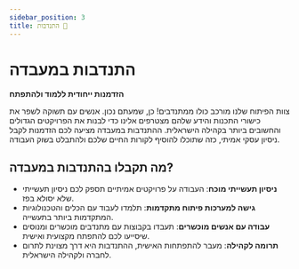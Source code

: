 ```yaml
---
sidebar_position: 3
title: התנדבות 🤝
---
```

# התנדבות במעבדה

**הזדמנות ייחודית ללמוד ולהתפתח**

צוות הפיתוח שלנו מורכב כולו ממתנדבים! כן, שמעתם נכון. אנשים עם תשוקה לשפר את כישורי התכנות והידע שלהם מצטרפים אלינו כדי לבנות את הפרויקטים הגדולים והחשובים ביותר בקהילה הישראלית. ההתנדבות במעבדה מציעה לכם הזדמנות לקבל ניסיון עסקי אמיתי, כזה שתוכלו להוסיף לקורות החיים שלכם ולהתבלט בשוק העבודה.

## מה תקבלו בהתנדבות במעבדה?

- **ניסיון תעשייתי מוכח**: העבודה על פרויקטים אמיתיים תספק לכם ניסיון תעשייתי שלא יסולא בפז.
- **גישה למערכות פיתוח מתקדמות**: תלמדו לעבוד עם הכלים והטכנולוגיות המתקדמות ביותר בתעשייה.
- **עבודה עם אנשים מוכשרים**: תעבדו בקבוצות עם מתנדבים מוכשרים ומנוסים שיסייעו לכם להתפתח מקצועית ואישית.
- **תרומה לקהילה**: מעבר להתפתחות האישית, ההתנדבות היא דרך מצוינת לתרום לחברה ולקהילה הישראלית.